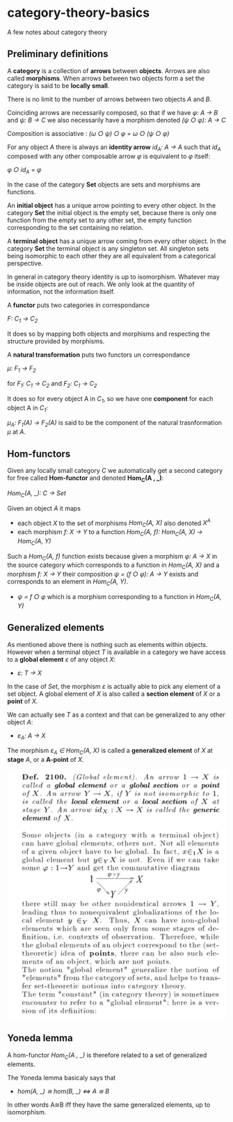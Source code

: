 # category-theory-basics
A few notes about category theory

## Preliminary definitions

A __category__ is a collection of __arrows__ between __objects__. Arrows are also called __morphisms__.
When arrows between two objects form a set the category is said to be __locally small__.

There is no limit to the number of arrows between two objects _A_ and _B_.

Coinciding arrows are necessarily composed, so that if we have _φ: A → B_ and _ψ: B → C_ 
we also necessarily have a morphism denoted _(ψ ○ φ): A → C_

Composition is associative : _(ω ○ ψ) ○ φ = ω ○ (ψ ○ φ)_

For any object *A* there is always an __identity arrow__ *id<sub>A</sub>: A → A* such that *id<sub>A</sub>* 
composed with any other composable arrow _φ_ is equivalent to _φ_ itself:

_φ ○ id<sub>A</sub> = φ_

In the case of the category __Set__ objects are sets and morphisms are functions.

An __initial object__ has a unique arrow pointing to every other object. In the category __Set__ the initial object is the empty set, 
because there is only one function from the empty set to any other set, the empty function corresponding to the set containing no relation.

A __terminal object__ has a unique arrow coming from every other object. In the category __Set__ the terminal object is any singleton set.
All singleton sets being isomorphic to each other they are all equivalent from a categorical perspective.

In general in category theory identity is up to isomorphism. Whatever may be inside objects are out of reach.
We only look at the quantity of information, not the information itself.

A __functor__ puts two categories in correspondance

_F: C<sub>1</sub> → C<sub>2</sub>_

It does so by mapping both objects and morphisms and respecting the structure provided by morphisms.

A __natural transformation__ puts two functors un correspondance

_μ: F<sub>1</sub> → F<sub>2</sub>_

for _F<sub>1</sub>: C<sub>1</sub> → C<sub>2</sub>_ and _F<sub>2</sub>: C<sub>1</sub> → C<sub>2</sub>_

It does so for every object A in _C<sub>1</sub>_, so we have one __component__ for each object A in _C<sub>1</sub>_:

_μ<sub>A</sub>: F<sub>1</sub>(A) → F<sub>2</sub>(A)_ 
is said to be the component of the natural trasnformation _μ_ at _A_.


## Hom-functors
Given any locally small category _C_ we automatically get a second category for free 
called __Hom-functor__ and denoted __Hom<sub>C</sub>(A , \_)__:

_Hom<sub>C</sub>(A, \_): C → Set_

Given an object _A_ it maps
  - each object _X_ to the set of morphisms _Hom<sub>C</sub>(A, X)_ also denoted _X<sup>A</sup>_
  - each morphism _f: X → Y_ to a function _Hom<sub>C</sub>(A, f): Hom<sub>C</sub>(A, X) → Hom<sub>C</sub>(A, Y)_
    
Such a _Hom<sub>C</sub>(A, f)_ function exists because given a morphism _φ: A → X_ in the source category which corresponds to 
a function in _Hom<sub>C</sub>(A, X)_ and a morphism _f: X → Y_ 
their composition _ψ = (f ○ φ): A → Y_ exists and corresponds to an element in _Hom<sub>C</sub>(A, Y)_.

  - _ψ = f ○ φ_ which is a morphism corresponding to a function in _Hom<sub>C</sub>(A, Y)_

## Generalized elements

As mentioned above there is nothing such as elements within objects.
However when a terminal object _T_ is available in a category we have access to a __global element__ _ε_ of any object _X_:

- _ε: T → X_

In the case of _Set_, the morphism _ε_ is actually able to pick any element of a set object. A global element of _X_ is also called a __section element__ of _X_ or a __point__ of _X_.

We can actually see _T_ as a context and that can be generalized to any other object _A_:

- _ε<sub>A</sub>: A → X_

The morphism _ε<sub>A</sub> ∈ Hom<sub>C</sub>(A, X)_ is called a __generalized element__ of _X_ at __stage__ _A_,
or a __A-point__ of _X_.

![Handbook of Mathematics, Thierry de Vialar](/global-element.png)


## Yoneda lemma

A hom-functor _Hom<sub>C</sub>(A , \_)_ is therefore related to a set of generalized elements.

The Yoneda lemma basicaly says that

- _hom(A, \_) ≅ hom(B, \_) ⇔ A ≅ B_
    
In other words A≅B iff they have the same generalized elements, up to isomorphism.


